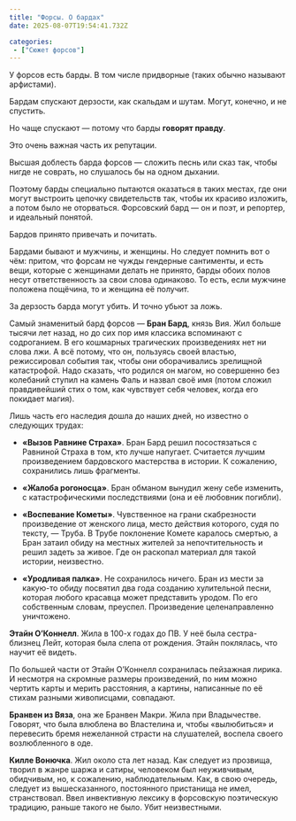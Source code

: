 ```yaml
---
title: "Форсы. О бардах"
date: 2025-08-07T19:54:41.732Z

categories:
 - ["Сюжет форсов"]
---
```


У форсов есть барды. В том числе придворные (таких обычно называют
арфистами).

Бардам спускают дерзости, как скальдам и шутам. Могут, конечно, и не
спустить.

Но чаще спускают — потому что барды **говорят правду**.

Это очень важная часть их репутации.

Высшая доблесть барда форсов — сложить песнь или сказ так, чтобы нигде
не соврать, но слушалось бы на одном дыхании.

Поэтому барды специально пытаются оказаться в таких местах, где они
могут выстроить цепочку свидетельств так, чтобы их красиво изложить, а
потом было не оторваться. Форсовский бард — он и поэт, и репортер, и
идеальный понятой.

Бардов принято привечать и почитать.

Бардами бывают и мужчины, и женщины. Но следует помнить вот о чём:
притом, что форсам не чужды гендерные сантименты, и есть вещи, которые с
женщинами делать не принято, барды обоих полов несут ответственность за
свои слова одинаково. То есть, если мужчине положена пощёчина, то и
женщина её получит.

За дерзость барда могут убить. И точно убьют за ложь.

Самый знаменитый бард форсов — **Бран Бард**, князь Вия. Жил больше
тысячи лет назад, но до сих пор имя классика вспоминают с содроганием. В
его кошмарных трагических произведениях нет ни слова лжи. А всё потому,
что он, пользуясь своей властью, режиссировал события так, чтобы они
оборачивались зрелищной катастрофой. Надо сказать, что родился он магом,
но совершенно без колебаний ступил на камень Фаль и назвал своё имя
(потом сложил правдивейший стих о том, как чувствует себя человек, когда
его покидает магия).

Лишь часть его наследия дошла до наших дней, но известно о следующих
трудах:

-   **«Вызов Равнине Страха»**. Бран Бард решил посостязаться с Равниной
 Страха в том, кто лучше напугает. Считается лучшим произведением
 бардовского мастерства в истории. К сожалению, сохранились лишь
 фрагменты.

-   **«Жалоба рогоносца»**. Бран обманом вынудил жену себе изменить, с
 катастрофическими последствиями (она и её любовник погибли).

-   **«Воспевание Кометы»**. Чувственное на грани скабрезности
 произведение от женского лица, место действия которого, судя по
 тексту, — Труба. В Трубе поклонение Комете каралось смертью, а
 Бран затаил обиду на местных жителей за непочтительность и решил
 задеть за живое. Где он раскопал материал для такой истории,
 неизвестно.

-   **«Уродливая палка»**. Не сохранилось ничего. Бран из мести за
 какую-то обиду посвятил два года созданию хулительной песни,
 которая любого красавца может представить уродом. По его
 собственным словам, преуспел. Произведение целенаправленно
 уничтожено.

**Этайн О’Коннелл**. Жила в 100-х годах до ПВ. У неё была сестра-близнец
Лейт, которая была слепа от рождения. Этайн поклялась, что научит её
видеть.

По большей части от Этайн О’Коннелл сохранилась пейзажная лирика. И
несмотря на скромные размеры произведений, по ним можно чертить карты и
мерить расстояния, а картины, написанные по её стихам разными
живописцами, совпадают.

**Бранвен из Вяза**, она же Бранвен Макри. Жила при Владычестве.
Говорят, что была влюблена во Властелина и, чтобы «вылюбиться» и
перевесить бремя нежеланной страсти на слушателей, воспела своего
возлюбленного в оде.

**Килле Вонючка**. Жил около ста лет назад. Как следует из прозвища,
творил в жанре шаржа и сатиры, человеком был неуживчивым, обидчивым, но,
к сожалению, наблюдательным. Как, в свою очередь, следует из
вышесказанного, постоянного пристанища не имел, странствовал. Ввел
инвективную лексику в форсовскую поэтическую традицию, раньше такого не
было. Убит неизвестными.
